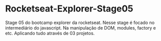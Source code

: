 # Rocketseat-Explorer-Stage05
Stage 05 do bootcamp explorer da rocketseat. Nesse stage é focado no intermediário do javascript. Na manipulação de DOM, modules, factory e etc. Aplicando tudo através de 03 projetos. 
